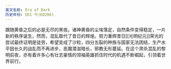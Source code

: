 ```yaml
---
英文名称: Era of Dark
历史年份: ED1-今(ED206)
---
```

跟随黄昏之后的必是无尽的黑夜。诸神黄昏的尘埃落定，自然条件变得稳定，一片新的秩序诞生，然而，混乱取代了昔日的辉煌。努力重辉昔日[[光明纪元]]荣光的尝试最终证明是徒劳，希望变成了沙粒，四分五裂的种族与国家无法团结，生产水平因长久的战乱而不再进步，恶魔潜滋暗长，邪教无形蔓延。在这个肃杀混乱的黎明前夜，亦有着许多心有壮志豪情的领袖英雄抓住时代的机遇不断崛起，引领着世界前行。